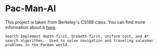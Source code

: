 # Pac-Man-AI
This project is taken from Berkeley's CS188 class. You can find more information about it [here](http://ai.berkeley.edu/project_overview.html).

`Search
	Implement depth-first, breadth-first, uniform cost, and A* search algorithms. 
	Used to solve navigation and traveling salesman problems in the Pacman world.`

